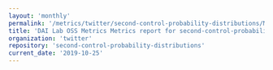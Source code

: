 ```yaml
---
layout: 'monthly'
permalink: '/metrics/twitter/second-control-probability-distributions/MONTHLY-REPORT-2019-10-25/'
title: 'DAI Lab OSS Metrics Metrics report for second-control-probability-distributions | MONTHLY-REPORT-2019-10-25'
organization: 'twitter'
repository: 'second-control-probability-distributions'
current_date: '2019-10-25'
---
```

